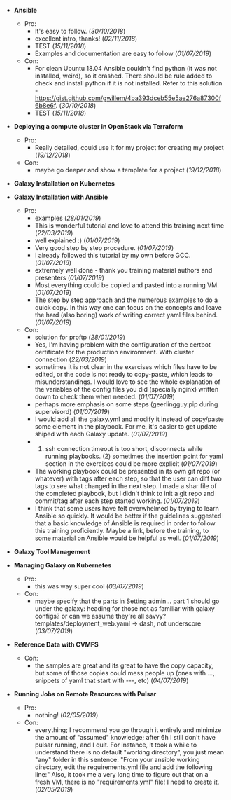 - **Ansible**
  - Pro:
    - It's easy to follow. (*30/10/2018*)
    - excellent intro, thanks! (*02/11/2018*)
    - TEST (*15/11/2018*)
    - Examples and documentation are easy to follow (*01/07/2019*)
  - Con:
    - For clean Ubuntu 18.04 Ansible couldn't find python (it was not installed, weird), so it crashed. There should be rule added to check and install python if it is not installed. Refer to this solution - https://gist.github.com/gwillem/4ba393dceb55e5ae276a87300f6b8e6f. (*30/10/2018*)
    - TEST (*15/11/2018*)

- **Deploying a compute cluster in OpenStack via Terraform**
  - Pro:
    - Really detailed, could use it for my project for creating my project (*19/12/2018*)
  - Con:
    - maybe go deeper and show a template for a project (*19/12/2018*)

- **Galaxy Installation on Kubernetes**


- **Galaxy Installation with Ansible**
  - Pro:
    - examples (*28/01/2019*)
    - This is wonderful tutorial and love to attend this training next time (*22/03/2019*)
    - well explained :) (*01/07/2019*)
    - Very good step by step procedure. (*01/07/2019*)
    - I already followed this tutorial by my own before GCC. (*01/07/2019*)
    - extremely well done - thank you training material authors and presenters (*01/07/2019*)
    - Most everything could be copied and pasted into a running VM. (*01/07/2019*)
    - The step by step approach and the numerous examples to do a quick copy. In this way one can focus on the concepts and leave the hard (also boring) work of writing correct yaml files behind. (*01/07/2019*)
  - Con:
    - solution for proftp (*28/01/2019*)
    - Yes, I'm having problem with the configuration of the certbot certificate for the production environment. With cluster connection (*22/03/2019*)
    - sometimes it is not clear in the exercises which files have to be edited, or the code is not ready to copy-paste, which leads to misunderstandings.  I would love to see the whole explanation of the variables of the config files you did (specially nginx) written down to check them when needed. (*01/07/2019*)
    - perhaps more emphasis on some steps (geerlingguy.pip during supervisord) (*01/07/2019*)
    - I would add all the galaxy.yml and modify it instead of copy/paste some element in the playbook. For me, it's easier to get update shiped with each Galaxy update. (*01/07/2019*)
    - 1) ssh connection timeout is too short, disconnects while running playbooks. (2) sometimes the insertion point for yaml section in the exercices could be more explicit (*01/07/2019*)
    - The working playbook could be presented in its own git repo (or whatever) with tags after each step, so that the user can diff two tags to see what changed in the next step.  I made a shar file of the completed playbook, but I didn't think to init a git repo and commit/tag after each step started working. (*01/07/2019*)
    - I think that some users have felt overwhelmed by trying to learn Ansible so quickly. It would be better if the guidelines suggested that a basic knowledge of Ansible is required in order to follow this training proficiently. Maybe a link,  before the training, to some material on Ansible  would be helpful as well. (*01/07/2019*)

- **Galaxy Tool Management**


- **Managing Galaxy on Kubernetes**
  - Pro:
    - this was way super cool (*03/07/2019*)
  - Con:
    - maybe specify that the parts in Setting admin... part 1 should go under the galaxy: heading for those not as familiar with galaxy configs? or can we assume they're all savvy? templates/deployment_web.yaml -> dash, not underscore (*03/07/2019*)

- **Reference Data with CVMFS**

  - Con:
    - the samples are great and its great to have the copy capacity, but some of those copies could mess people up (ones with ..., snippets of yaml that start with ---, etc) (*04/07/2019*)

- **Running Jobs on Remote Resources with Pulsar**
  - Pro:
    - nothing! (*02/05/2019*)
  - Con:
    - everything; I recommend you go through it entirely and minimize the amount of "assumed" knowledge; after 6h I still don't have pulsar running, and I quit. For instance, it took a while to understand there is no default "working directory", you just mean "any" folder in this sentence: "From your ansible working directory, edit the requirements.yml file and add the following line:" Also, it took me a very long time to figure out that on a fresh VM, there is no "requirements.yml" file! I need to create it.   (*02/05/2019*)

